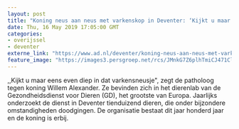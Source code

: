 ```yaml
---
layout: post
title: "Koning neus aan neus met varkenskop in Deventer: ‘Kijkt u maar eens even diep in dat neusje’"
date: Thu, 16 May 2019 17:05:00 GMT
categories: 
- overijssel 
- deventer 
externe_link: "https://www.ad.nl/deventer/koning-neus-aan-neus-met-varkenskop-in-deventer-kijkt-u-maar-eens-even-diep-in-dat-neusje~a55f4c16/"
feature_image: "https://images3.persgroep.net/rcs/JMnkG7Z6plhTmiCJ471ClrUAeP8/diocontent/148509080/_fitwidth/400/?appId=21791a8992982cd8da851550a453bd7f&quality=0.7"
---
```


,,Kijkt u maar eens even diep in dat varkensneusje", zegt de patholoog tegen koning Willem Alexander. Ze bevinden zich in het dierenlab van de Gezondheidsdienst voor Dieren (GD), het grootste van Europa. Jaarlijks onderzoekt de  dienst in Deventer tienduizend dieren, die onder bijzondere omstandigheden doodgingen. De organisatie bestaat dit jaar honderd jaar en de koning is erbij.
